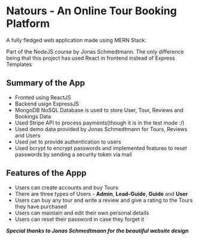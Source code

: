 # Natours - An Online Tour Booking Platform
A fully fledged web application made using MERN Stack. 

Part of the NodeJS course by Jonas Schmedtmann. The only difference being that this project has used React in frontend instead of Express Templates

## Summary of the App

- Fronted using ReactJS
- Backend usign ExpressJS
- MongoDB NoSQL Database is used to store User, Tour, Reviews and Bookings Data
- Used Stripe API to process payments(though it is in the test mode :/)
- Used demo data provided by Jonas Schmedtmann for Tours, Reviews and Users
- Used jwt to provide authentication to users
- Used bcrypt to encrypt passwords and implemented features to reset passwords by sending a security token via mail


## Features of the Appp
- Users can create accounts and buy Tours
- There are three types of Users - **Admin**, **Lead-Guide**, **Guide** and **User**
- Users can buy any tour and write a review and give a rating to the Tours they have purchased
- Users can maintain and edit their own personal details
- Users can reset their password in case they forget it 

***Special thanks to Jonas Schmedtmann for the beautiful website design***
